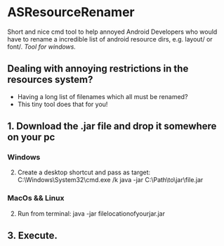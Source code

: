 # ASResourceRenamer
Short and nice cmd tool to help annoyed Android Developers who would have to rename a incredible list of android resource dirs, e.g. layout/ or font/.
*Tool for windows.*

## Dealing with annoying restrictions in the resources system?
 - Having a long list of filenames which all must be renamed?
 - This tiny tool does that for you!
 
## 1. Download the .jar file and drop it somewhere on your pc
### Windows
 2. Create a desktop shortcut and pass as target: C:\Windows\System32\cmd.exe /k java -jar C:\Path\to\jar\file.jar

### MacOs && Linux
 2. Run from terminal: java -jar filelocationofyourjar.jar
## 3. Execute.

